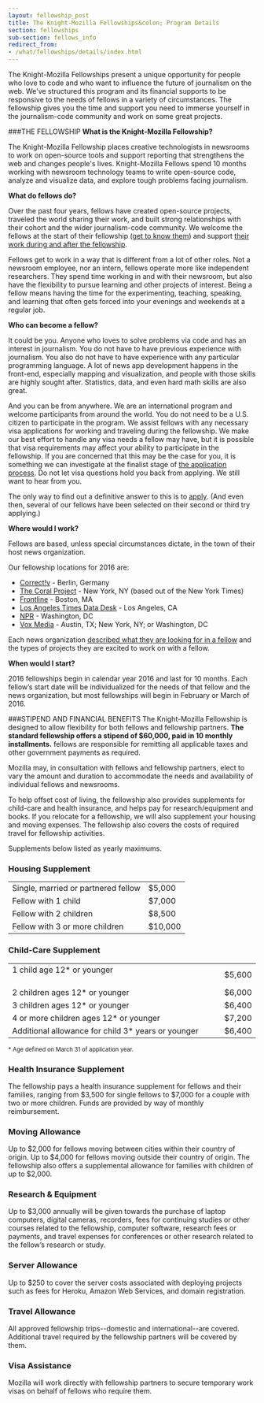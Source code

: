 ```yaml
---
layout: fellowship_post
title: The Knight-Mozilla Fellowships&colon; Program Details
section: fellowships
sub-section: fellows_info
redirect_from:
- /what/fellowships/details/index.html
---
```

<p class="bodybig">The Knight-Mozilla Fellowships present a unique opportunity for  people  who love to code and who want to influence the future of journalism on  the web.<!-- <a href="/what/fellowships/apply">Apply today</a>. You have the chance to get paid to spend 10 months learning, contributing to open-source code, and sharing your work.</p>

<p>We want you to be able to participate--along with your whole family!--> We've structured this program and its financial supports to be responsive to the needs of fellows in a variety of circumstances. The fellowship gives you the time and support you need to immerse yourself in the journalism-code community and work on some great projects. </p>

###THE FELLOWSHIP
**What is the Knight-Mozilla Fellowship?**

The Knight-Mozilla Fellowship places creative technologists in newsrooms to work on open-source tools and support reporting that strengthens the web and changes people's lives. Knight-Mozilla Fellows spend 10 months working with newsroom technology teams to write open-source code, analyze and visualize data, and explore tough problems facing journalism.

**What do fellows do?**

Over the past four years, fellows have created open-source projects, traveled the world sharing their work, and built strong relationships with their cohort and the wider journalism-code community. We welcome the fellows at the start of their fellowship ([get to know them](/what/fellowships/2015meet)) and support [their work during and after the fellowship](/what/fellowships/community/).

Fellows get to work in a way that is different from a lot of other roles. Not a newsroom employee, nor an intern, fellows operate more like independent researchers. They spend time working in and with their newsroom, but also have the flexibility to pursue learning and other projects of interest. Being a fellow means having the time for the experimenting, teaching, speaking, and learning that often gets forced into your evenings and weekends at a regular job.

**Who can become a fellow?**

It could be you. Anyone who loves to solve problems via code and has an  interest in journalism. You do not have to have previous experience with journalism. You also do not have to have experience with any particular programming language. A lot of news app development happens in the front-end, especially mapping and visualization, and people with those skills are highly sought after. Statistics, data, and even hard math skills are also great.

And you can be from anywhere. We are an international program and welcome participants from around the world. You do not need to be a U.S. citizen to participate in the program. We assist fellows with any necessary visa applications for working and traveling during the fellowship. We make our best effort to handle any visa needs a fellow may have, but it is possible that visa requirements may affect your ability to participate in the fellowship. If you are concerned that this may be the case for you, it is something we can investigate at the finalist stage of [the application process](/what/fellowships/faq). Do not let visa questions hold you back from applying. We still want to hear from you.

The only way to find out a definitive answer to this is to [apply](/what/fellowships/apply). (And  even then, several of our fellows have been selected on their second or third try applying.)

**Where would I work?**

Fellows are based, unless special circumstances dictate, in the town of their host news organization.

Our fellowship locations for 2016 are:

* [Correct!v](https://correctiv.org/en/nerds/blog/2015/08/11/become-opennews-fellow-correctiv/) - Berlin, Germany
* [The Coral Project](http://coralproject.net/fellows.html) - New York, NY (based out of the New York Times)
* [Frontline](http://www.pbs.org/wgbh/pages/frontline/inside-frontline/join-frontline-as-a-knight-mozilla-opennews-fellow/) - Boston, MA
* [Los Angeles Times Data Desk](http://datadesk.github.io/2015-08-12-open-news/) - Los Angeles, CA
* [NPR](http://blog.apps.npr.org/2015/08/10/knight-mozilla.html) - Washington, DC
* [Vox Media](http://product.voxmedia.com/2015/8/13/9132033/you-should-be-the-vox-media-2016-opennews-fellow) - Austin, TX; New York, NY; or Washington, DC

Each news organization [described what they are looking for in a fellow](/blog/fellowships-news-partners) and the types of projects they are excited to work on with a fellow.

**When would I start?**

2016  fellowships begin in calendar year 2016 and last for 10 months. Each fellow’s start date will be individualized for the needs of that fellow and the news organization, but most fellowships will begin in February or March of 2016.

###STIPEND AND FINANCIAL BENEFITS
The Knight-Mozilla Fellowship is designed to allow flexibility for both fellows and fellowship partners. **The standard fellowship offers a stipend of $60,000, paid in 10 monthly installments.** fellows are responsible for remitting all applicable taxes and other government payments as required.

Mozilla may, in consultation with fellows and fellowship partners, elect to vary the amount and duration to accommodate the needs and availability of individual fellows and newsrooms.

To help offset cost of living, the fellowship also provides supplements for child-care and health insurance, and helps pay for research/equipment and books. If you relocate for a fellowship, we will also supplement your housing and moving expenses. The fellowship also covers the costs of required travel for fellowship activities.

Supplements below listed as yearly maximums.

<h3>Housing Supplement</h3>
<table>
<tr>
<td>Single, married or partnered fellow
<td>$5,000
</tr>
<tr>
<td>Fellow with 1 child
<td>$7,000
</tr>
<tr>
<td>Fellow with 2 children
<td>$8,500
</tr>
<tr>
<td>Fellow with 3 or more children
<td>$10,000
</tr>
</table>


<h3>Child-Care Supplement</h3>
<table>
<tr>
<td>1 child age 12* or younger                                                     
<td>$5,600
</tr>
<tr>
<td>2 children ages 12* or younger
<td>$6,000
</tr>
<tr>
<td>3 children ages 12* or younger
<td>$6,400
</tr>
<tr>
<td>4 or more children ages 12* or younger
<td>$7,200
</tr>
<tr>
<td>Additional allowance for child 3* years or younger
<td>$6,400
</tr>
</table>
<small>* Age defined on March 31 of application year.</small>

<h3>Health Insurance Supplement</h3>
The fellowship pays a health insurance supplement for fellows and their families, ranging from $3,500 for single fellows to $7,000 for a couple with two or more children. Funds are provided by way of monthly reimbursement.

<h3>Moving Allowance</h3>
Up to $2,000 for fellows moving between cities within their country of origin. Up to $4,000 for fellows moving outside their country of origin. The fellowship also offers a supplemental allowance for families with children of up to $2,000.

<h3>Research & Equipment</h3>
Up to $3,000 annually will be given towards the purchase of laptop computers, digital cameras, recorders, fees for continuing studies or other courses related to the fellowship, computer software, research fees or payments, and travel expenses for conferences or other research related to the fellow’s research or study.

<h3>Server Allowance</h3>
Up to $250 to cover the server costs associated with deploying projects such as fees for Heroku, Amazon Web Services, and domain registration.

<h3>Travel Allowance</h3>
All approved fellowship trips--domestic and international--are covered. Additional travel required by the fellowship partners will be covered by them.

<h3>Visa Assistance</h3>
Mozilla will work directly with fellowship partners to secure temporary work visas on behalf of fellows who require them.

<!--The application process is easy and brief. [Apply now](/what/fellowships/apply) or [learn more about how it works](/what/fellowships/faq).-->
